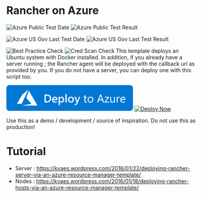 # Rancher on Azure

![Azure Public Test Date](https://azurequickstartsservice.blob.core.windows.net/badges/docker-rancher/PublicLastTestDate.svg)
![Azure Public Test Result](https://azurequickstartsservice.blob.core.windows.net/badges/docker-rancher/PublicDeployment.svg)

![Azure US Gov Last Test Date](https://azurequickstartsservice.blob.core.windows.net/badges/docker-rancher/FairfaxLastTestDate.svg)
![Azure US Gov Last Test Result](https://azurequickstartsservice.blob.core.windows.net/badges/docker-rancher/FairfaxDeployment.svg)

![Best Practice Check](https://azurequickstartsservice.blob.core.windows.net/badges/docker-rancher/BestPracticeResult.svg)
![Cred Scan Check](https://azurequickstartsservice.blob.core.windows.net/badges/docker-rancher/CredScanResult.svg)
This template deploys an Ubuntu system with Docker installed. In addition, if you already have a server running ; the Rancher agent will be deployed with the callback url as provided by you. If you do not have a server, you can deploy one with this script too. 

[![Deploy Now](https://raw.githubusercontent.com/Azure/azure-quickstart-templates/master/1-CONTRIBUTION-GUIDE/images/deploytoazure.svg?sanitize=true)](https://portal.azure.com/#create/Microsoft.Template/uri/https%3A%2F%2Fraw.githubusercontent.com%2FAzure%2Fazure-quickstart-templates%2Fmaster%2Fdocker-rancher%2Fazuredeploy.json)
[![Deploy Now](https://camo.githubusercontent.com/536ab4f9bc823c2e0ce72fb610aafda57d8c6c12/687474703a2f2f61726d76697a2e696f2f76697375616c697a65627574746f6e2e706e67)](http://armviz.io/#/?load=https%3A%2F%2Fraw.githubusercontent.com%2FAzure%2Fazure-quickstart-templates%2Fmaster%2Fdocker-rancher%2Fazuredeploy.json)

Use this as a demo / development / source of inspiration. Do not use this as production!

# Tutorial
* Server : https://kvaes.wordpress.com/2016/01/22/deploying-rancher-server-via-an-azure-resource-manager-template/
* Nodes : https://kvaes.wordpress.com/2016/01/18/deploying-rancher-hosts-via-an-azure-resource-manager-template/


